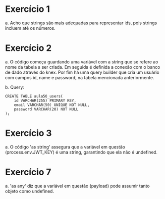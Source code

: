 # Exercício 1
a. Acho que strings são mais adequadas para representar ids, pois strings incluem até os números.

# Exercício 2
a. O código começa guardando uma variável com a string que se refere ao nome da tabela a ser criada. Em seguida é definida a conexão com o banco de dado através do knex. Por fim há uma query builder que cria um usuário com campos id, name e password, na tabela mencionada anteriormente.

b. Query:
```
CREATE TABLE aula50_users(
	id VARCHAR(255) PRIMARY KEY,
    email VARCHAR(50) UNIQUE NOT NULL,
    password VARCHAR(20) NOT NULL
);
```

# Exercício 3
a. O código 'as string' assegura que a variável em questão (process.env.JWT_KEY) é uma string, garantindo que ela não é undefined.

# Exercício 7
a. 'as any' diz que a variável em questão (payload) pode assumir tanto objeto como undefined.